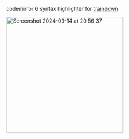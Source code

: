 codemirror 6 syntax highlighter for [traindown](https://traindown.com)

<img width="313" alt="Screenshot 2024-03-14 at 20 56 37" src="https://github.com/bpevs/lang-traindown/assets/8182843/a6551a8f-bdf2-4f20-8259-b1b5384cd6cb">
